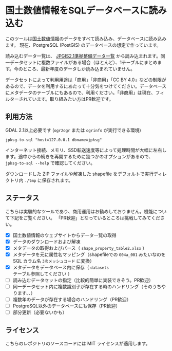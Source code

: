 # 国土数値情報をSQLデータベースに読み込む

このツールは[国土数値情報](https://nlftp.mlit.go.jp/ksj/)のデータをすべて読み込み、データベースに読み込みます。
現在、PostgreSQL (PostGIS) のデータベースの想定で作っています。

読み込むデータ一覧は、 [JPGIS2.1準拠整備データ一覧](https://nlftp.mlit.go.jp/ksj/gml/gml_datalist.html) から読み込まれます。同一データセットに複数ファイルがある場合（ほとんど）、1テーブルにまとめます。今のところ、最新年度のデータしか読み込まれていません。

データセットによって利用用途は「商用」「非商用」「CC BY 4.0」などの制限があるので、データを利用するにあたって十分気をつけてください。データベースにメタデータのテーブルにもあるので、利用ください。「非商用」は現在、フィルターされています。取り組みたい方はPR歓迎です。

## 利用方法

GDAL 2.1以上必要です (`ogr2ogr` または `ogrinfo` が実行できる環境)

```
jpksg-to-sql "host=127.0.0.1 dbname=jpksg"
```

インターネット接続、メモリ、SSD転送速度等によって処理時間が大幅に左右します。途中からの続きを再開するために幾つかのオプションがあるので、 `jpksg-to-sql --help` で確認してください。

ダウンロードした ZIP ファイルや解凍した shapefile をデフォルトで実行ディレクトリ内 `./tmp` に保存されます。

## ステータス

こちらは実験的なツールであり、商用運用はお勧めしておりません。機能について下記をご覧ください。
「PR歓迎」となっているところは挑戦してみてください。

- [x] 国土数値情報のウェブサイトからデータ一覧の取得
- [x] データのダウンロードおよび解凍
- [x] メタデータの取得およびパース（ `shape_property_table2.xlsx` ）
- [x] メタデータを元に属性名マッピング（shapefileでの `G04a_001` みたいなのを SQL カラム名 `3次メッシュコード` に変換）
- [x] メタデータをデータベース内に保存（ `datasets` テーブル参照してください ）
- [ ] 読み込むデータセットの指定（比較的簡単に実装できそう。PR歓迎）
- [ ] 同一データセット内に複数識別子が存在する時のハンドリング（そのうちやります、、）
- [ ] 複数年のデータが存在する場合のハンドリング（PR歓迎）
- [ ] PostgreSQL以外のデータベースにも保存（PR歓迎）
- [ ] 部分更新（必要ないかも）

## ライセンス

こちらのレポジトリのソースコードには MIT ライセンスが適用します。
